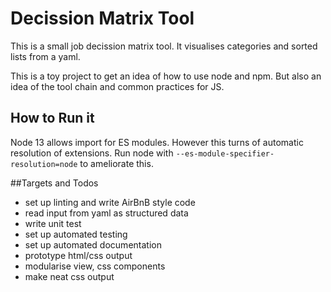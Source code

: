 # Decission Matrix Tool
This is a small job decission matrix tool.
It visualises categories and sorted lists from a yaml.

This is a toy project to get an idea of how to use node
and npm. But also an idea of the tool chain and common
practices for JS.

## How to Run it
Node 13 allows import for ES modules. However this turns of
automatic resolution of extensions. Run node with
`--es-module-specifier-resolution=node`
to ameliorate this.

##Targets and Todos
* set up linting and write AirBnB style code
* read input from yaml as structured data
* write unit test
* set up automated testing
* set up automated documentation
* prototype html/css output
* modularise view, css components
* make neat css output
